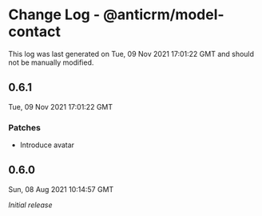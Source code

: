 # Change Log - @anticrm/model-contact

This log was last generated on Tue, 09 Nov 2021 17:01:22 GMT and should not be manually modified.

## 0.6.1
Tue, 09 Nov 2021 17:01:22 GMT

### Patches

- Introduce avatar

## 0.6.0
Sun, 08 Aug 2021 10:14:57 GMT

_Initial release_

